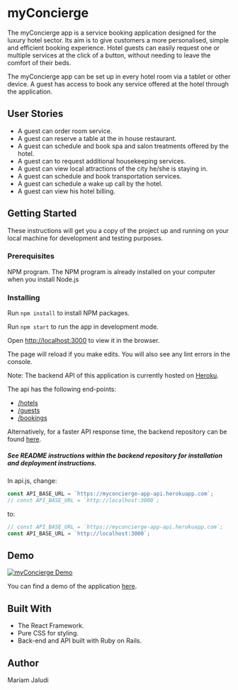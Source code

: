 
# myConcierge
The myConcierge app is a service booking application designed for the luxury hotel sector.  Its aim is to give customers a more personalised, simple and efficient booking experience. Hotel guests can easily request one or multiple services at the click of a button, without needing to leave the comfort of their beds.

The myConcierge app can be set up in every hotel room via a tablet or other device. A guest has access to book any service offered at the hotel through the application.

## User Stories

* A guest can order room service.
* A guest can reserve a table at the in house restaurant.
* A guest can schedule and book spa and salon treatments offered by the hotel.
* A guest can to request additional housekeeping services.
* A guest can view local attractions of the city he/she is staying in.
* A guest can schedule and book transportation services.
* A guest can schedule a wake up call by the hotel.
* A guest can view his hotel billing.

## Getting Started
These instructions will get you a copy of the project up and running on your local machine for development and testing purposes.

### Prerequisites
NPM program. The NPM program is already installed on your computer when you install Node.js

### Installing

Run `npm install` to install NPM packages.<br>

Run `npm start` to run the app in development mode. <br>

Open [http://localhost:3000](http://localhost:3000) to view it in the browser.

The page will reload if you make edits. You will also see any lint errors in the console.

Note: The backend API of this application is currently hosted on [Heroku](https://myconcierge-app-api.herokuapp.com/).

The api has the following end-points: <br>
* [/hotels](https://myconcierge-app-api.herokuapp.com/hotels) <br>
* [/guests](https://myconcierge-app-api.herokuapp.com/guests) <br>
* [/bookings](https://myconcierge-app-api.herokuapp.com/guests) <br>

Alternatively, for a faster API response time, the backend repository can be found [here](https://github.com/Mariamjaludi/myConcierge-backend).

##### *See README instructions within the backend repository for installation and deployment instructions.*

In api.js, change:

```javascript
const API_BASE_URL = `https://myconcierge-app-api.herokuapp.com`;
// const API_BASE_URL = `http://localhost:3000`;
```

to:

```javascript
// const API_BASE_URL = `https://myconcierge-app-api.herokuapp.com`;
const API_BASE_URL = `http://localhost:3000`;
```

## Demo

[![myConcierge Demo](http://img.youtube.com/vi/E6CHLd-bafc/0.jpg)](http://www.youtube.com/watch?v=E6CHLd-bafc "myConcierge Demo")

You can find a demo of the application [here](https://youtu.be/E6CHLd-bafc).

## Built With

* The React Framework.
* Pure CSS for styling.
* Back-end and API built with Ruby on Rails.

## Author

Mariam Jaludi
